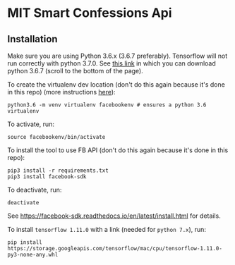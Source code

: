 # MIT Smart Confessions Api

## Installation

Make sure you are using Python 3.6.x (3.6.7 preferably). Tensorflow will not run correctly with python 3.7.0. See [this link](https://www.python.org/downloads/release/python-367/) in which you can download python 3.6.7 (scroll to the bottom of the page). 

To create the virtualenv dev location (don't do this 
again because it's done in this repo) (more instructions [here](https://www.caseylabs.com/how-to-create-a-python-3-6-virtual-environment-on-ubuntu-16-04/)):

	python3.6 -m venv virtualenv facebookenv # ensures a python 3.6 virtualenv

To activate, run:

	source facebookenv/bin/activate

To install the tool to use FB API (don't do this 
again because it's done in this repo):
	
	pip3 install -r requirements.txt
	pip3 install facebook-sdk

To deactivate, run:
	
	deactivate

See https://facebook-sdk.readthedocs.io/en/latest/install.html for details.

To install `tensorflow 1.11.0` with a link (needed for `python 7.x`), run:

    pip install https://storage.googleapis.com/tensorflow/mac/cpu/tensorflow-1.11.0-py3-none-any.whl